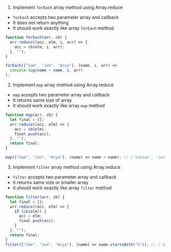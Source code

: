 1. Implement `forEach` array method using Array.reduce

- `forEach` accepts two parameter array and callback
- It does not return anything
- It should work exactly like array `forEach` method

```js
function forEach(arr, cb) {
  arr.reduce((acc, elm, i, arr) => {
    acc = cb(elm, i, arr);
  }, "");
}

forEach(["Sam", "Jon", "Arya"], (name, i, arr) =>
  console.log(name + name, i, arr)
);
```

2. Implement `map` array method using Array.reduce

- `map` accepts two parameter array and callback
- It returns same size of array
- It should work exactly like array `map` method

```js
function map(arr, cb) {
  let final = [];
  arr.reduce((acc, elm) => {
    acc = cb(elm);
    final.push(acc);
  }, "");
  return final;
}

map(["Sam", "Jon", "Arya"], (name) => name + name); // ['SamSam', 'JonJon', 'AryaArya']
```

3. Implement `filter` array method using Array.reduce

- `filter` accepts two parameter array and callback
- It returns same size or smaller array
- It should work exactly like array `filter` method

```js
function filter(arr, cb) {
  let final = [];
  arr.reduce((acc, elm) => {
    if (cb(elm)) {
      acc = elm;
      final.push(acc);
    }
  }, "");
  return final;
}
filter(["Sam", "Jon", "Arya"], (name) => name.startsWith("S")); // ['Sam']
```
